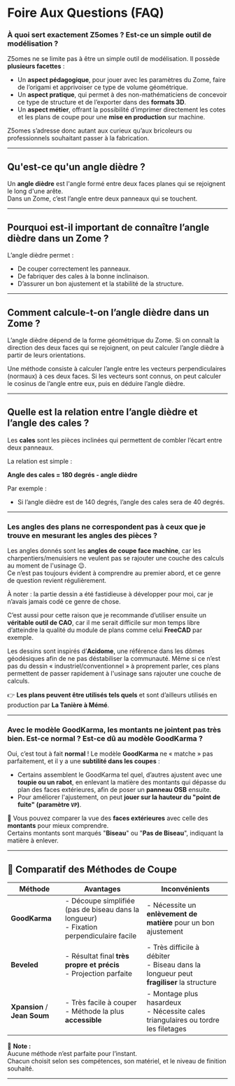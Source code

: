 # Foire Aux Questions (FAQ)

### **À quoi sert exactement Z5omes ? Est-ce un simple outil de modélisation ?**

Z5omes ne se limite pas à être un simple outil de modélisation. Il possède **plusieurs facettes** :

- Un **aspect pédagogique**, pour jouer avec les paramètres du Zome, faire de l’origami et apprivoiser ce type de volume géométrique.
- Un **aspect pratique**, qui permet à des non-mathématiciens de concevoir ce type de structure et de l’exporter dans des **formats 3D**.
- Un **aspect métier**, offrant la possibilité d’imprimer directement les cotes et les plans de coupe pour une **mise en production** sur machine.

Z5omes s’adresse donc autant aux curieux qu’aux bricoleurs ou professionnels souhaitant passer à la fabrication.

---

## Qu'est-ce qu'un angle dièdre ?

Un **angle dièdre** est l'angle formé entre deux faces planes qui se rejoignent le long d'une arête.
<br>Dans un Zome, c’est l’angle entre deux panneaux qui se touchent.

---

## Pourquoi est-il important de connaître l’angle dièdre dans un Zome ?

L’angle dièdre permet :
- De couper correctement les panneaux.
- De fabriquer des cales à la bonne inclinaison.
- D’assurer un bon ajustement et la stabilité de la structure.

---

## Comment calcule-t-on l’angle dièdre dans un Zome ?

L’angle dièdre dépend de la forme géométrique du Zome. Si on connaît la direction des deux faces qui se rejoignent, on peut calculer l’angle dièdre à partir de leurs orientations.

Une méthode consiste à calculer l’angle entre les vecteurs perpendiculaires (normaux) à ces deux faces. Si les vecteurs sont connus, on peut calculer le cosinus de l’angle entre eux, puis en déduire l’angle dièdre.

---

## Quelle est la relation entre l’angle dièdre et l’angle des cales ?

Les **cales** sont les pièces inclinées qui permettent de combler l’écart entre deux panneaux.

La relation est simple :
  
**Angle des cales = 180 degrés - angle dièdre**

Par exemple :
- Si l’angle dièdre est de 140 degrés, l’angle des cales sera de 40 degrés.

---

### **Les angles des plans ne correspondent pas à ceux que je trouve en mesurant les angles des pièces ?**

Les angles donnés sont les **angles de coupe face machine**, car les charpentiers/menuisiers ne veulent pas se rajouter une couche des calculs au moment de l'usinage 😉.  
Ce n’est pas toujours évident à comprendre au premier abord, et ce genre de question revient régulièrement.

À noter : la partie dessin a été fastidieuse à développer pour moi, car je n’avais jamais codé ce genre de chose.

C’est aussi pour cette raison que je recommande d’utiliser ensuite un **véritable outil de CAO**, car il me serait difficile sur mon temps libre d’atteindre la qualité du module de plans comme celui **FreeCAD** par exemple.

Les dessins sont inspirés d’**Acidome**, une référence dans les dômes géodésiques afin de ne pas déstabiliser la communauté.
Même si ce n’est pas du dessin « industriel/conventionnel » à proprement parler, ces plans permettent de passer rapidement à l'usinage sans rajouter une couche de calculs.


👉 **Les plans peuvent être utilisés tels quels** et sont d’ailleurs utilisés en production par **La Tanière à Mémé**.

---

### **Avec le modèle GoodKarma, les montants ne jointent pas très bien. Est-ce normal ? Est-ce dû au modèle GoodKarma ?**


Oui, c’est tout à fait **normal** ! Le modèle **GoodKarma** ne « matche » pas parfaitement, et il y a une **subtilité dans les coupes** :

- Certains assemblent le GoodKarma tel quel, d’autres ajustent avec une **toupie ou un rabot**, en enlevant la matière des montants qui dépasse du plan des faces extérieures, afin de poser un **panneau OSB** ensuite.
- Pour améliorer l'ajustement, on peut **jouer sur la hauteur du "point de fuite" (paramètre `VP`)**.

📌 Vous pouvez comparer la vue des **faces extérieures** avec celle des **montants** pour mieux comprendre.  
Certains montants sont marqués "**Biseau**" ou "**Pas de Biseau**", indiquant la matière à enlever.

---

## 🧰 Comparatif des Méthodes de Coupe

| Méthode      | Avantages                                                                 | Inconvénients                                                                                 |
|--------------|---------------------------------------------------------------------------|-----------------------------------------------------------------------------------------------|
| **GoodKarma** | - Découpe simplifiée (pas de biseau dans la longueur)  <br> - Fixation perpendiculaire facile | - Nécessite un **enlèvement de matière** pour un bon ajustement                              |
| **Beveled**   | - Résultat final **très propre et précis** <br> - Projection parfaite      | - Très difficile à débiter <br> - Biseau dans la longueur peut **fragiliser** la structure   |
| **Xpansion** / **Jean Soum** | - Très facile à couper <br> - Méthode la plus **accessible** | - Montage plus hasardeux <br> - Nécessite cales triangulaires ou tordre les filetages        |

📎 **Note :**  
Aucune méthode n’est parfaite pour l’instant.  
Chacun choisit selon ses compétences, son matériel, et le niveau de finition souhaité.

---

